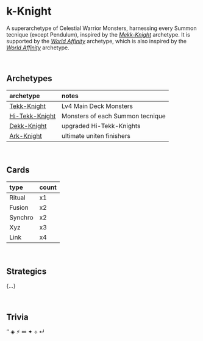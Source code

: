 # k-Knight

A superarchetype of Celestial Warrior Monsters, harnessing every Summon tecnique (except Pendulum), inspired by the [*Mekk-Knight*](https://yugipedia.com/wiki/Mekk-Knight) archetype. It is supported by the [*World Affinity*](World%20Affinity.md) archetype, which is also inspired by the [*World Affinity*](https://yugipedia.com/wiki/World_Legacy) archetype.


<br>


## Archetypes

| archetype | notes |
| :-------- | :---- |
| [Tekk-Knight](Tekk-Knight.md) | Lv4 Main Deck Monsters |
| [Hi-Tekk-Knight](Tekk-Knight.md) | Monsters of each Summon tecnique |
| [Dekk-Knight](Dekk-Knight.md) | upgraded Hi-Tekk-Knights |
| [Ark-Knight](Ark-Knight.md) | ultimate uniten finishers |


<br>


## Cards

| type | count |
| :--- | :---- |
| Ritual  | x1 |
| Fusion  | x2 |
| Synchro | x2 |
| Xyz     | x3 |
| Link    | x4 |


<br>


## Strategics

{...}


<br>


## Trivia

‘’ ◈ ⚡︎ ∞ ✦ ⟡ ↵